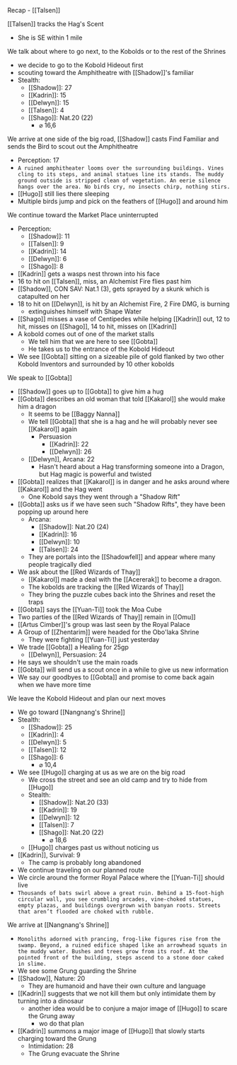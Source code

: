 Recap - [[Talsen]]

[[Talsen]] tracks the Hag's Scent
- She is SE within 1 mile

We talk about where to go next, to the Kobolds or to the rest of the Shrines
- we decide to go to the Kobold Hideout first
- scouting toward the Amphitheatre with [[Shadow]]'s familiar
- Stealth:
	- [[Shadow]]: 27
	- [[Kadrin]]: 15
	- [[Delwyn]]: 15
	- [[Talsen]]: 4
	- [[Shago]]: Nat.20 (22)
		- ⌀ 16,6

We arrive at one side of the big road, [[Shadow]] casts Find Familiar and sends the Bird to scout out the Amphitheatre
- Perception: 17
- `A ruined amphitheater looms over the surrounding buildings. Vines cling to its steps, and animal statues line its stands. The muddy ground outside is stripped clean of vegetation. An eerie silence hangs over the area. No birds cry, no insects chirp, nothing stirs.`
- [[Hugo]] still lies there sleeping
- Multiple birds jump and pick on the feathers of [[Hugo]] and around him

We continue toward the Market Place uninterrupted
- Perception: 
	- [[Shadow]]: 11
	- [[Talsen]]: 9
	- [[Kadrin]]: 14
	- [[Delwyn]]: 6
	- [[Shago]]: 8
- [[Kadrin]] gets a wasps nest thrown into his face
- 16 to hit on [[Talsen]], miss, an Alchemist Fire flies past him
- [[Shadow]], CON SAV: Nat.1 (3), gets sprayed by a skunk which is catapulted on her
- 18 to hit on [[Delwyn]], is hit by an Alchemist Fire, 2 Fire DMG, is burning
	- extinguishes himself with Shape Water
- [[Shago]] misses a vase of Centipedes while helping [[Kadrin]] out, 12 to hit, misses on [[Shago]], 14 to hit, misses on [[Kadrin]]
- A kobold comes out of one of the market stalls
	- We tell him that we are here to see [[Gobta]]
	- He takes us to the entrance of the Kobold Hideout
- We see [[Gobta]] sitting on a sizeable pile of gold flanked by two other Kobold Inventors and surrounded by 10 other kobolds

We speak to [[Gobta]]
- [[Shadow]] goes up to [[Gobta]] to give him a hug
- [[Gobta]] describes an old woman that told [[Kakarol]] she would make him a dragon
	- It seems to be [[Baggy Nanna]]
	- We tell [[Gobta]] that she is a hag and he will probably never see [[Kakarol]] again
		- Persuasion
			- [[Kadrin]]: 22
			- [[Delwyn]]: 26
	- [[Delwyn]], Arcana: 22
		- Hasn't heard about a Hag transforming someone into a Dragon, but Hag magic is powerful and twisted
- [[Gobta]] realizes that [[Kakarol]] is in danger and he asks around where [[Kakarol]] and the Hag went
	- One Kobold says they went through a "Shadow Rift"
- [[Gobta]] asks us if we have seen such "Shadow Rifts", they have been popping up around here
	- Arcana:
		- [[Shadow]]: Nat.20 (24)
		- [[Kadrin]]: 16
		- [[Delwyn]]: 10
		- [[Talsen]]: 24
	- They are portals into the [[Shadowfell]] and appear where many people tragically died
- We ask about the [[Red Wizards of Thay]]
	- [[Kakarol]] made a deal with the [[Acererak]] to become a dragon.
	- The kobolds are tracking the [[Red Wizards of Thay]]
	- They bring the puzzle cubes back into the Shrines and reset the traps
- [[Gobta]] says the [[Yuan-Ti]] took the Moa Cube
- Two parties of the [[Red Wizards of Thay]] remain in [[Omu]]
- [[Artus Cimber]]'s group was last seen by the Royal Palace
- A Group of [[Zhentarim]] were headed for the Obo'laka Shrine
	- They were fighting [[Yuan-Ti]] just yesterday
- We trade [[Gobta]] a Healing for 25gp
	- [[Delwyn]], Persuasion: 24
- He says we shouldn't use the main roads
- [[Gobta]] will send us a scout once in a while to give us new information
- We say our goodbyes to [[Gobta]] and promise to come back again when we have more time

We leave the Kobold Hideout and plan our next moves
- We go toward [[Nangnang's Shrine]]
- Stealth:
	- [[Shadow]]: 25
	- [[Kadrin]]: 4
	- [[Delwyn]]: 5
	- [[Talsen]]: 12
	- [[Shago]]: 6
		- ⌀ 10,4
- We see [[Hugo]] charging at us as we are on the big road
	- We cross the street and see an old camp and try to hide from [[Hugo]]
	- Stealth:
		- [[Shadow]]: Nat.20 (33)
		- [[Kadrin]]: 19
		- [[Delwyn]]: 12
		- [[Talsen]]: 7
		- [[Shago]]: Nat.20 (22)
			- ⌀ 18,6
	- [[Hugo]] charges past us without noticing us
- [[Kadrin]], Survival: 9
	- The camp is probably long abandoned
- We continue traveling on our planned route
- We circle around the former Royal Palace where the [[Yuan-Ti]] should live
- `Thousands of bats swirl above a great ruin. Behind a 15-foot-high circular wall, you see crumbling arcades, vine-choked statues, empty plazas, and buildings overgrown with banyan roots. Streets that aren’t flooded are choked with rubble.`

We arrive at [[Nangnang's Shrine]]
- `Monoliths adorned with prancing, frog-like figures rise from the swamp. Beyond, a ruined edifice shaped like an arrowhead squats in the muddy water. Bushes and trees grow from its roof. At the pointed front of the building, steps ascend to a stone door caked in slime.`
- We see some Grung guarding the Shrine
- [[Shadow]], Nature: 20
	- They are humanoid and have their own culture and language
- [[Kadrin]] suggests that we not kill them but only intimidate them by turning into a dinosaur
	- another idea would be to conjure a major image of [[Hugo]] to scare the Grung away
		- wo do that plan
- [[Kadrin]] summons a major image of [[Hugo]] that slowly starts charging toward the Grung
	- Intimidation: 28
	- The Grung evacuate the Shrine